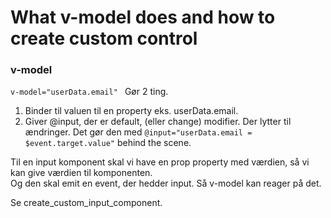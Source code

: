 # What v-model does and how to create custom control
### v-model
``` v-model="userData.email"  ```
Gør 2 ting.  
1. Binder til valuen til en property eks. userData.email.  
2. Giver @input, der er default, (eller change) modifier. Der lytter til ændringer.
Det gør den med ```@input="userData.email = $event.target.value"``` behind the scene.  

Til en input komponent skal vi have en prop property med værdien, så vi kan give værdien til komponenten.  
Og den skal emit en event, der hedder input. Så v-model kan reager på det.   

Se create_custom_input_component.
